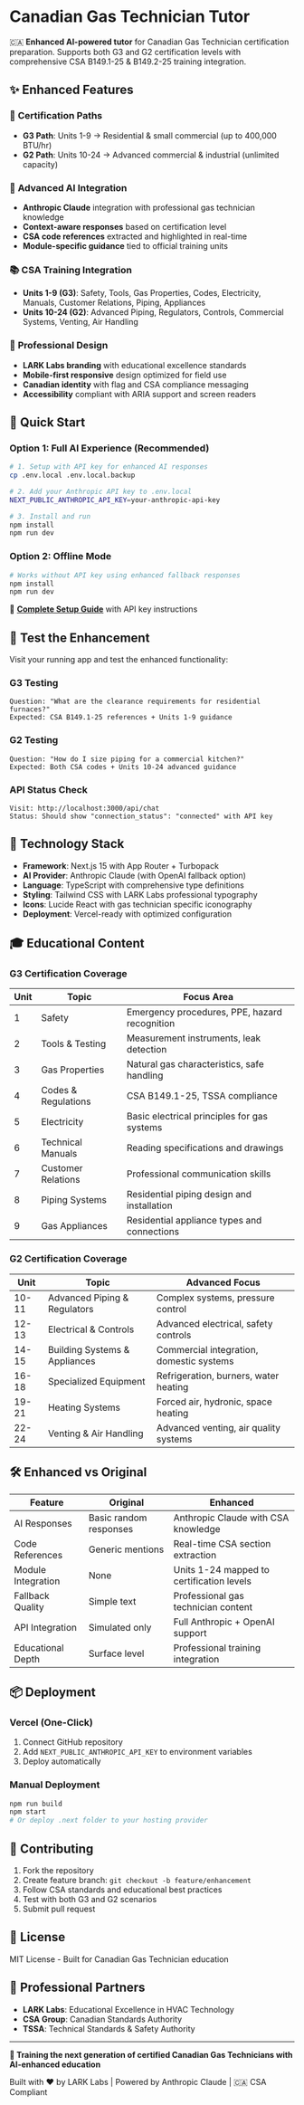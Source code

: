 # Canadian Gas Technician Tutor

🇨🇦 **Enhanced AI-powered tutor** for Canadian Gas Technician certification preparation. Supports both G3 and G2 certification levels with comprehensive CSA B149.1-25 & B149.2-25 training integration.

## ✨ Enhanced Features

### 🎯 **Certification Paths**
- **G3 Path**: Units 1-9 → Residential & small commercial (up to 400,000 BTU/hr)
- **G2 Path**: Units 10-24 → Advanced commercial & industrial (unlimited capacity)

### 🤖 **Advanced AI Integration**
- **Anthropic Claude** integration with professional gas technician knowledge
- **Context-aware responses** based on certification level
- **CSA code references** extracted and highlighted in real-time
- **Module-specific guidance** tied to official training units

### 📚 **CSA Training Integration**
- **Units 1-9 (G3)**: Safety, Tools, Gas Properties, Codes, Electricity, Manuals, Customer Relations, Piping, Appliances
- **Units 10-24 (G2)**: Advanced Piping, Regulators, Controls, Commercial Systems, Venting, Air Handling

### 🎨 **Professional Design**
- **LARK Labs branding** with educational excellence standards
- **Mobile-first responsive** design optimized for field use
- **Canadian identity** with flag and CSA compliance messaging
- **Accessibility** compliant with ARIA support and screen readers

## 🚀 Quick Start

### **Option 1: Full AI Experience (Recommended)**
```bash
# 1. Setup with API key for enhanced AI responses
cp .env.local .env.local.backup

# 2. Add your Anthropic API key to .env.local
NEXT_PUBLIC_ANTHROPIC_API_KEY=your-anthropic-api-key

# 3. Install and run
npm install
npm run dev
```

### **Option 2: Offline Mode**
```bash
# Works without API key using enhanced fallback responses
npm install
npm run dev
```

📖 **[Complete Setup Guide](SETUP.md)** with API key instructions

## 🧪 Test the Enhancement

Visit your running app and test the enhanced functionality:

### **G3 Testing**
```
Question: "What are the clearance requirements for residential furnaces?"
Expected: CSA B149.1-25 references + Units 1-9 guidance
```

### **G2 Testing**
```
Question: "How do I size piping for a commercial kitchen?"
Expected: Both CSA codes + Units 10-24 advanced guidance
```

### **API Status Check**
```
Visit: http://localhost:3000/api/chat
Status: Should show "connection_status": "connected" with API key
```

## 🔧 Technology Stack

- **Framework**: Next.js 15 with App Router + Turbopack
- **AI Provider**: Anthropic Claude (with OpenAI fallback option)
- **Language**: TypeScript with comprehensive type definitions
- **Styling**: Tailwind CSS with LARK Labs professional typography
- **Icons**: Lucide React with gas technician specific iconography
- **Deployment**: Vercel-ready with optimized configuration

## 🎓 Educational Content

### **G3 Certification Coverage**
| Unit | Topic | Focus Area |
|------|-------|------------|
| 1 | Safety | Emergency procedures, PPE, hazard recognition |
| 2 | Tools & Testing | Measurement instruments, leak detection |
| 3 | Gas Properties | Natural gas characteristics, safe handling |
| 4 | Codes & Regulations | CSA B149.1-25, TSSA compliance |
| 5 | Electricity | Basic electrical principles for gas systems |
| 6 | Technical Manuals | Reading specifications and drawings |
| 7 | Customer Relations | Professional communication skills |
| 8 | Piping Systems | Residential piping design and installation |
| 9 | Gas Appliances | Residential appliance types and connections |

### **G2 Certification Coverage**
| Unit | Topic | Advanced Focus |
|------|-------|----------------|
| 10-11 | Advanced Piping & Regulators | Complex systems, pressure control |
| 12-13 | Electrical & Controls | Advanced electrical, safety controls |
| 14-15 | Building Systems & Appliances | Commercial integration, domestic systems |
| 16-18 | Specialized Equipment | Refrigeration, burners, water heating |
| 19-21 | Heating Systems | Forced air, hydronic, space heating |
| 22-24 | Venting & Air Handling | Advanced venting, air quality systems |

## 🛠️ Enhanced vs Original

| Feature | Original | Enhanced |
|---------|----------|----------|
| AI Responses | Basic random responses | Anthropic Claude with CSA knowledge |
| Code References | Generic mentions | Real-time CSA section extraction |
| Module Integration | None | Units 1-24 mapped to certification levels |
| Fallback Quality | Simple text | Professional gas technician content |
| API Integration | Simulated only | Full Anthropic + OpenAI support |
| Educational Depth | Surface level | Professional training integration |

## 📦 Deployment

### **Vercel (One-Click)**
1. Connect GitHub repository
2. Add `NEXT_PUBLIC_ANTHROPIC_API_KEY` to environment variables
3. Deploy automatically

### **Manual Deployment**
```bash
npm run build
npm start
# Or deploy .next folder to your hosting provider
```

## 🤝 Contributing

1. Fork the repository
2. Create feature branch: `git checkout -b feature/enhancement`
3. Follow CSA standards and educational best practices
4. Test with both G3 and G2 scenarios
5. Submit pull request

## 📄 License

MIT License - Built for Canadian Gas Technician education

## 🏢 Professional Partners

- **LARK Labs**: Educational Excellence in HVAC Technology
- **CSA Group**: Canadian Standards Authority
- **TSSA**: Technical Standards & Safety Authority

---

**🎯 Training the next generation of certified Canadian Gas Technicians with AI-enhanced education**

Built with ❤️ by LARK Labs | Powered by Anthropic Claude | 🇨🇦 CSA Compliant
